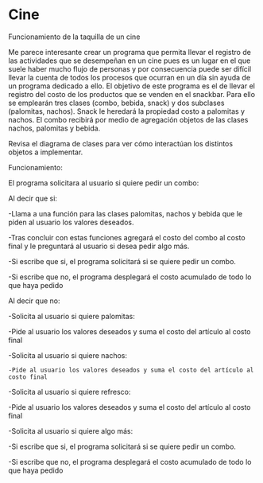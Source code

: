 # Cine
Funcionamiento de la taquilla de un cine

Me parece interesante crear un programa que permita llevar el registro de las actividades que se desempeñan en un cine pues es un lugar en el que suele haber mucho flujo de personas y por consecuencia puede ser difícil llevar la cuenta de todos los procesos que ocurran en un día sin ayuda de un programa dedicado a ello. El objetivo de este programa es el de llevar el registro del costo de los productos que se venden en el snackbar.
Para ello se emplearán tres clases (combo, bebida, snack) y dos subclases (palomitas, nachos). Snack le heredará la propiedad costo a palomitas y nachos. El combo recibirá por medio de agregación objetos de las clases nachos, palomitas y bebida.

Revisa el diagrama de clases para ver cómo interactúan los distintos objetos a implementar.



Funcionamiento:
	
El programa solicitara al usuario si quiere pedir un combo:

Al decir que si:

  -Llama a una función para las clases palomitas, nachos y bebida que le piden al usuario los valores deseados.
  
-Tras concluir con estas funciones agregará el costo del combo al costo final y le preguntará al usuario si desea pedir algo más. 

-Si escribe que si, el programa solicitará si se quiere pedir un combo.

-Si escribe que no, el programa desplegará el costo acumulado de todo lo que haya pedido

Al decir que no:

  -Solicita al usuario si quiere palomitas:
  
-Pide al usuario los valores deseados y suma el costo del artículo al costo final

  -Solicita al usuario si quiere nachos:
  
	-Pide al usuario los valores deseados y suma el costo del artículo al costo final
	
  -Solicita al usuario si quiere refresco:
  
-Pide al usuario los valores deseados y suma el costo del artículo al costo final

  -Solicita al usuario si quiere algo más:
  
-Si escribe que si, el programa solicitará si se quiere pedir un combo.

-Si escribe que no, el programa desplegará el costo acumulado de todo lo que haya pedido
